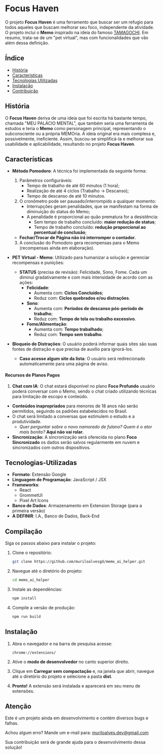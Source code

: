 # Focus Haven

O projeto **Focus Haven** é uma ferramento que buscar ser um refugio para todos aqueles que buscam melhorar seu foco, independente da atividade. O projeto inclui o **Memo** inspirado na ideia do famoso [TAMAGOCHI](https://pt.wikipedia.org/wiki/Tamagotchi). Em resumo, trata-se de um "pet virtual", mas com funcionalidades que vão além dessa definição.

## Índice

- [História](#história)
- [Características](#características)
- [Tecnologias Utilizadas](#Tecnologias-Utilizadas)
- [Instalação](#instalação)
- [Contribuição](#Atenção)

## História

O **Focus Haven** deriva de uma ideia que foi escrita há bastante tempo, chamada "MEU PALÁCIO MENTAL", que também seria uma ferramenta de estudos e teria o **Memo** como personagem principal, representando o subconsciente ou a própria MEMOria. A ideia original era mais complexa e, possivelmente, ineficiente. Assim, buscou-se simplificá-la e melhorar sua usabilidade e aplicabilidade, resultando no projeto **Focus Haven**.

## Características

- **Método Pomodoro**: A técnica foi implementada da seguinte forma:
  1. Parâmetros configuráveis:
     - Tempo de trabalho de até 60 minutos (1 hora);
     - Realização de até 4 ciclos (Trabalho -> Descanso);
     - Tempo de descanso de até 10 minutos.
  2. O cronômetro pode ser pausado/interrompido a qualquer momento:
     - Interrupções geram penalidades, que se manifestam na forma de diminuição do status do Memo;
     - A penalidade é proporcional ao quão prematura for a desistência:
       - Sem tempo de trabalho concluído: **maior redução de status**;
       - Tempo de trabalho concluído: **redução proporcional ao percentual de conclusão**;
    - **Fechar/Trocar de Página não irá interromper o contador.**
  3. A conclusão do Pomodoro gera recompensas para o Memo (recompensas ainda em elaboração).

- **PET Virtual - Memo**: Utilizado para humanizar a solução e gerenciar recompensas e punições:
  - **STATUS** (precisa de revisão): Felicidade, Sono, Fome. Cada um diminui gradativamente e com mais intensidade de acordo com as ações:
    - **Felicidade**:
      - Aumenta com: **Ciclos Concluídos**;
      - Reduz com: **Ciclos quebrados e/ou distrações**.
    - **Sono**:
      - Aumenta com: **Períodos de descanso pós-período de trabalho**;
      - Reduz com: **Tempo de tela ou trabalho excessivo**.
    - **Fome/Alimentação**:
      - Aumenta com: **Tempo trabalhado**;
      - Reduz com: **Tempo sem trabalho**.

- **Bloqueio de Distrações**: O usuário poderá informar quais sites são suas fontes de distração e que precisa de auxílio para ignorá-los.
  - **Caso acesse algum site da lista**: O usuário será redirecionado automaticamente para uma página de aviso.

#### Recursos de Planos Pagos
1. **Chat com IA**: O chat estará disponível no plano **Foco Profundo** usuário poderá conversar com o Memo, sendo o chat criado utilizando técnicas para limitação de escopo e conteúdo.
  - **Conteúdos inapropriados** para menores de 18 anos não serão permitidos, seguindo os padrões estabelecidos no Brasil.
  - O chat será limitado a conversas que estimulem o estudo e a produtividade.
    - *Quer perguntar sobre o novo namorado de fulano? Quem é o ator mais bonito?* **Aqui não vai rolar.**
- **Sincronização:** A sincronização será oferecida no plano **Foco Sincronizado** os dados serão salvos regularmente em nuvem e sincronizados com outros dispositivos.

## Tecnologias-Utilizadas

- **Formato**: Extensão Google
- **Linguagem de Programação**: JavaScript / JSX
- **Frameworks**:
  - React
  - GrommetUI
  - Pixel Art Icons
- **Banco de Dados**: Armazenamento em Extension Storage (para a primeira versão)
- **A DEFINIR**: I.A., Banco de Dados, Back-End

## Compilação

Siga os passos abaixo para instalar o projeto:

1. Clone o repositório:
   ```bash
   git clone https://github.com/muriloalvesgd/memo_ai_helper.git
   ```

2. Navegue até o diretório do projeto:
   ```bash
   cd memo_ai_helper
   ```

3. Instale as dependências:
   ```bash
   npm install
   ```

4. Compile a versão de produção:
   ```bash
   npm run build
   ```

## Instalação

1. Abra o navegador e na barra de pesquisa acesse:
   ```
   chrome://extensions/
   ```

2. Ative o **modo de desenvolvedor** no canto superior direito.
3. Clique em **Carregar sem compactação** e, na janela que abrir, navegue até o diretório do projeto e selecione a pasta **dist**.
4. **Pronto!** A extensão será instalada e aparecerá em seu menu de extensões.

## Atenção

Este é um projeto ainda em desenvolvimento e contém diversos bugs e falhas.

Achou algum erro? Mande um e-mail para: muriloalves.dev@gmail.com

Sua contribuição será de grande ajuda para o desenvolvimento dessa solução!
